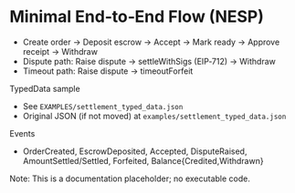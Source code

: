 # Minimal End‑to‑End Flow (NESP)

- Create order → Deposit escrow → Accept → Mark ready → Approve receipt → Withdraw
- Dispute path: Raise dispute → settleWithSigs (EIP‑712) → Withdraw
- Timeout path: Raise dispute → timeoutForfeit

TypedData sample
- See `EXAMPLES/settlement_typed_data.json`
- Original JSON (if not moved) at `examples/settlement_typed_data.json`

Events
- OrderCreated, EscrowDeposited, Accepted, DisputeRaised, AmountSettled/Settled, Forfeited, Balance{Credited,Withdrawn}

Note: This is a documentation placeholder; no executable code.

